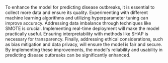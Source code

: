 To enhance the model for predicting disease outbreaks, it is essential to collect more data and ensure its quality. Experimenting with different machine learning algorithms and utilizing hyperparameter tuning can improve accuracy. Addressing data imbalance through techniques like SMOTE is crucial. Implementing real-time deployment will make the model practically useful. Ensuring interpretability with methods like SHAP is necessary for transparency. Finally, addressing ethical considerations, such as bias mitigation and data privacy, will ensure the model is fair and secure. By implementing these improvements, the model's reliability and usability in predicting disease outbreaks can be significantly enhanced.
